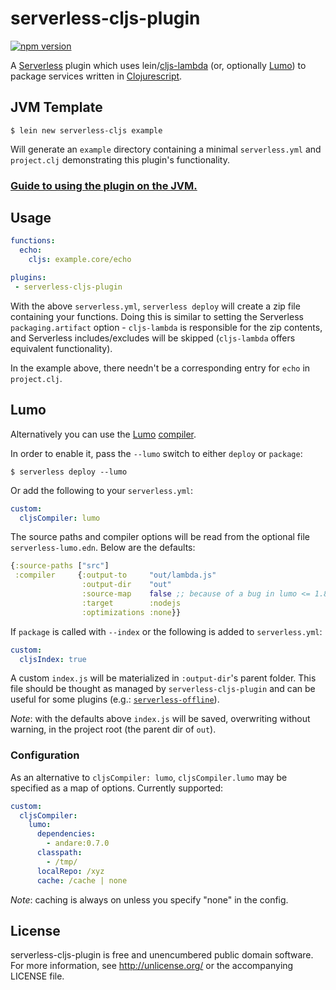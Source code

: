 # serverless-cljs-plugin

[![npm version](https://badge.fury.io/js/serverless-cljs-plugin.svg)](https://badge.fury.io/js/serverless-cljs-plugin)

A [Serverless](https://github.com/serverless/serverless) plugin which
uses lein/[cljs-lambda](https://github.com/nervous-systems/cljs-lambda) (or,
optionally [Lumo](https://github.com/anmonteiro/lumo)) to package services
written in [Clojurescript](https://clojurescript.org/).

## JVM Template

``` shell
$ lein new serverless-cljs example
```

Will generate an `example` directory containing a minimal `serverless.yml` and
`project.clj` demonstrating this plugin's functionality.

### [Guide to using the plugin on the JVM.](https://nervous.io/clojurescript/lambda/2017/02/06/serverless-cljs/)

## Usage

```yaml
functions:
  echo:
    cljs: example.core/echo

plugins:
 - serverless-cljs-plugin
```

With the above `serverless.yml`, `serverless deploy` will create a zip file
containing your functions.  Doing this is similar to setting the Serverless
`packaging.artifact` option - `cljs-lambda` is responsible for the zip contents,
and Serverless includes/excludes will be skipped (`cljs-lambda` offers
equivalent functionality).

In the example above, there needn't be a corresponding entry for `echo` in
`project.clj`.

## Lumo

Alternatively you can use the [Lumo](https://github.com/anmonteiro/lumo)
[compiler](https://anmonteiro.com/2017/02/compiling-clojurescript-projects-without-the-jvm/).

In order to enable it, pass the `--lumo` switch to either `deploy` or `package`:

```shell
$ serverless deploy --lumo
```

Or add the following to your `serverless.yml`:

```yaml
custom:
  cljsCompiler: lumo
```

The source paths and compiler options will be read from the optional file
`serverless-lumo.edn`.  Below are the defaults:

```clojure
{:source-paths ["src"]
 :compiler     {:output-to     "out/lambda.js"
                :output-dir    "out"
                :source-map    false ;; because of a bug in lumo <= 1.8.0
                :target        :nodejs
                :optimizations :none}}
```

If `package` is called with `--index` or the following is added to
`serverless.yml`:

```yaml
custom:
  cljsIndex: true
```

A custom `index.js` will be materialized in `:output-dir`'s parent folder. This
file should be thought as managed by `serverless-cljs-plugin` and can be useful
for some plugins (e.g.: [`serverless-offline`](https://github.com/dherault/serverless-offline)).

_Note_: with the defaults above `index.js` will be saved, overwriting without
warning, in the project root (the parent dir of `out`).

### Configuration

As an alternative to `cljsCompiler: lumo`, `cljsCompiler.lumo` may be specified
as a map of options.  Currently supported:

```yml
custom:
  cljsCompiler:
    lumo:
      dependencies:
        - andare:0.7.0
      classpath:
        - /tmp/
      localRepo: /xyz
      cache: /cache | none
```

_Note_: caching is always on unless you specify "none" in the config.

## License

serverless-cljs-plugin is free and unencumbered public domain software. For more
information, see http://unlicense.org/ or the accompanying LICENSE
file.
